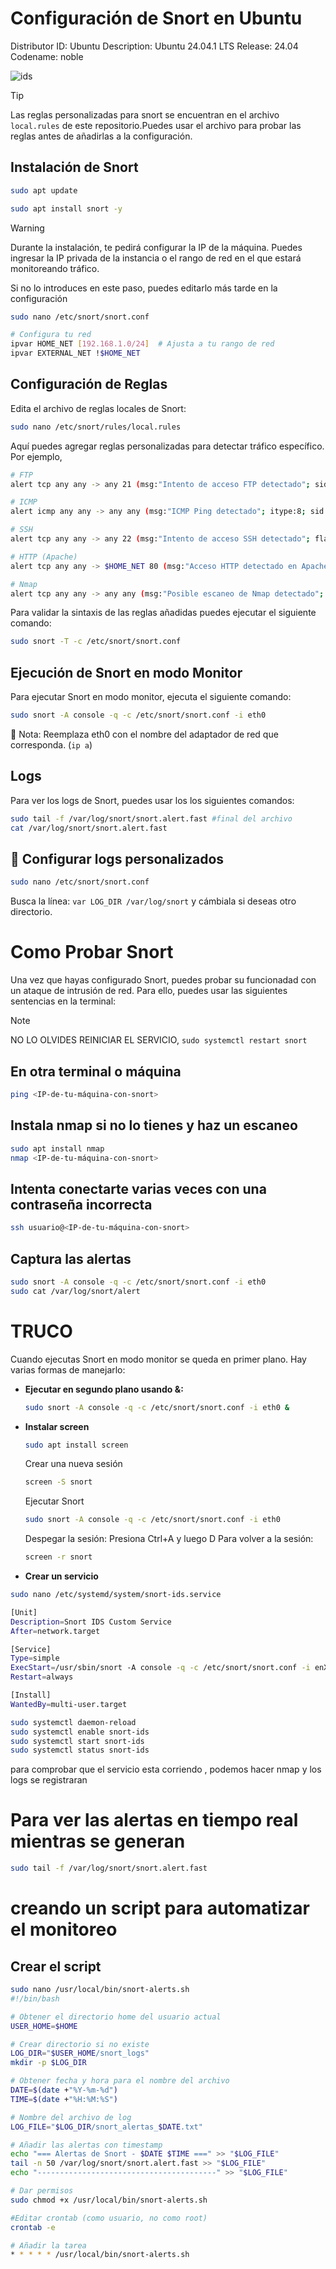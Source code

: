 # Configuración de Snort en Ubuntu 

Distributor ID: Ubuntu
Description:    Ubuntu 24.04.1 LTS
Release:        24.04
Codename:       noble

![ids](/img/ids.png)

> [!TIP]
>Las reglas personalizadas para snort se encuentran en el archivo `local.rules` de este repositorio.Puedes usar el archivo para probar las reglas antes de añadirlas a la configuración.


## Instalación de Snort


```bash
sudo apt update
```
```bash
sudo apt install snort -y
```
> [!WARNING]
> Durante la instalación, te pedirá configurar la IP de la máquina. Puedes ingresar la IP privada de la instancia o el rango de red en el que estará monitoreando tráfico.

Si no lo introduces en este paso, puedes editarlo más tarde en la configuración

```bash
sudo nano /etc/snort/snort.conf

# Configura tu red
ipvar HOME_NET [192.168.1.0/24]  # Ajusta a tu rango de red
ipvar EXTERNAL_NET !$HOME_NET
```

## Configuración de Reglas
Edita el archivo de reglas locales de Snort:

```bash
sudo nano /etc/snort/rules/local.rules
```
Aquí puedes agregar reglas personalizadas para detectar tráfico específico. Por ejemplo, 

```bash
# FTP
alert tcp any any -> any 21 (msg:"Intento de acceso FTP detectado"; sid:1000001; rev:1;)

# ICMP
alert icmp any any -> any any (msg:"ICMP Ping detectado"; itype:8; sid:1000002; rev:1;)

# SSH
alert tcp any any -> any 22 (msg:"Intento de acceso SSH detectado"; flags:S; sid:1000003; rev:1;)

# HTTP (Apache)
alert tcp any any -> $HOME_NET 80 (msg:"Acceso HTTP detectado en Apache"; sid:1000004; rev:1;)

# Nmap
alert tcp any any -> any any (msg:"Posible escaneo de Nmap detectado"; flags:S; threshold:type threshold, track by_src, count 10, seconds 30; sid:1000005; rev:1;)
```

Para validar la sintaxis de las reglas añadidas puedes ejecutar el siguiente comando:

```bash
sudo snort -T -c /etc/snort/snort.conf
```

## Ejecución de Snort en modo Monitor

Para ejecutar Snort en modo monitor, ejecuta el siguiente comando:
```bash
sudo snort -A console -q -c /etc/snort/snort.conf -i eth0
```
📌 Nota: Reemplaza eth0 con el nombre del adaptador de red que corresponda. (`ip a`)

## Logs
Para ver los logs de Snort, puedes usar los los siguientes comandos:
```bash
sudo tail -f /var/log/snort/snort.alert.fast #final del archivo
cat /var/log/snort/snort.alert.fast
```

## 🎯 Configurar logs personalizados

```bash
sudo nano /etc/snort/snort.conf
```
Busca la línea:
`var LOG_DIR /var/log/snort`
y cámbiala si deseas otro directorio.


# Como Probar Snort

Una vez que hayas configurado Snort, puedes probar su funcionadad con un ataque de intrusión de red. Para ello, puedes usar las siguientes sentencias en la terminal:

> [!NOTE]
> NO LO OLVIDES REINICIAR EL SERVICIO, `sudo systemctl restart snort`

## En otra terminal o máquina
```bash	
ping <IP-de-tu-máquina-con-snort>
```
## Instala nmap si no lo tienes y haz un escaneo
```bash	
sudo apt install nmap
nmap <IP-de-tu-máquina-con-snort>
```
## Intenta conectarte varias veces con una contraseña incorrecta
```bash	
ssh usuario@<IP-de-tu-máquina-con-snort>
```	
## Captura las alertas
```bash
sudo snort -A console -q -c /etc/snort/snort.conf -i eth0
sudo cat /var/log/snort/alert
```
# TRUCO
Cuando ejecutas Snort en modo monitor se queda en primer plano. Hay varias formas de manejarlo:

- **Ejecutar en segundo plano usando &:**
    ```bash
    sudo snort -A console -q -c /etc/snort/snort.conf -i eth0 &
    ```
- **Instalar screen**
  ```bash
  sudo apt install screen
  ```
   Crear una nueva sesión
  ```bash
  screen -S snort
  ```
  Ejecutar Snort
  ```bash
  sudo snort -A console -q -c /etc/snort/snort.conf -i eth0
  ````
  Despegar la sesión: Presiona Ctrl+A y luego D
  Para volver a la sesión:
  ```bash
  screen -r snort 
  ```

- **Crear un servicio**
 
```bash
sudo nano /etc/systemd/system/snort-ids.service
```
```bash
[Unit]
Description=Snort IDS Custom Service
After=network.target

[Service]
Type=simple
ExecStart=/usr/sbin/snort -A console -q -c /etc/snort/snort.conf -i enX0
Restart=always

[Install]
WantedBy=multi-user.target
```
```bash
sudo systemctl daemon-reload
sudo systemctl enable snort-ids
sudo systemctl start snort-ids
sudo systemctl status snort-ids
 ```

para comprobar que el servicio esta corriendo , podemos hacer nmap  y los logs se registraran
# Para ver las alertas en tiempo real mientras se generan
```bash
sudo tail -f /var/log/snort/snort.alert.fast
```
# creando un script para automatizar el monitoreo
## Crear el script
```bash	
sudo nano /usr/local/bin/snort-alerts.sh
#!/bin/bash

# Obtener el directorio home del usuario actual
USER_HOME=$HOME

# Crear directorio si no existe
LOG_DIR="$USER_HOME/snort_logs"
mkdir -p $LOG_DIR

# Obtener fecha y hora para el nombre del archivo
DATE=$(date +"%Y-%m-%d")
TIME=$(date +"%H:%M:%S")

# Nombre del archivo de log
LOG_FILE="$LOG_DIR/snort_alertas_$DATE.txt"

# Añadir las alertas con timestamp
echo "=== Alertas de Snort - $DATE $TIME ===" >> "$LOG_FILE"
tail -n 50 /var/log/snort/snort.alert.fast >> "$LOG_FILE"
echo "----------------------------------------" >> "$LOG_FILE"
```

```bash	
# Dar permisos
sudo chmod +x /usr/local/bin/snort-alerts.sh
```
```bash	
#Editar crontab (como usuario, no como root)
crontab -e
```
```bash	
# Añadir la tarea
* * * * * /usr/local/bin/snort-alerts.sh
```
